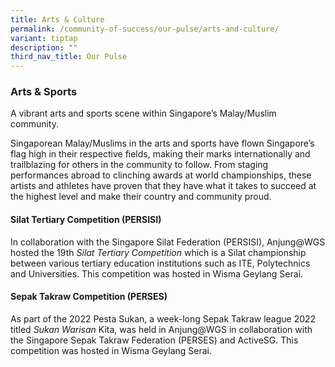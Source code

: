 ```yaml
---
title: Arts & Culture
permalink: /community-of-success/our-pulse/arts-and-culture/
variant: tiptap
description: ""
third_nav_title: Our Pulse
---
```

<h3><strong>Arts &amp; Sports</strong></h3><p>A vibrant arts and sports scene within Singapore’s Malay/Muslim community.</p><p>Singaporean Malay/Muslims in the arts and sports have flown Singapore’s flag high in their respective fields, making their marks internationally and trailblazing for others in the community to follow. From staging performances abroad to clinching awards at world championships, these artists and athletes have proven that they have what it takes to succeed at the highest level and make their country and community proud.</p><p></p><h4><strong>Silat Tertiary Competition (PERSISI)</strong></h4><p>In collaboration with the Singapore Silat Federation (PERSISI), Anjung@WGS hosted the 19th <em>Silat Tertiary Competition</em> which is a Silat championship between various tertiary education institutions such as ITE, Polytechnics and Universities. This competition was hosted in Wisma Geylang Serai.</p><h4><strong>Sepak Takraw Competition (PERSES)</strong></h4><p>As part of the 2022 Pesta Sukan, a week-long Sepak Takraw league 2022 titled <em>Sukan Warisan</em> Kita, was held in Anjung@WGS in collaboration with the Singapore Sepak Takraw Federation (PERSES) and ActiveSG. This competition was hosted in Wisma Geylang Serai.</p>